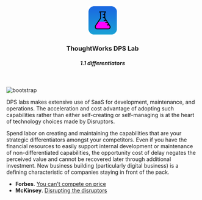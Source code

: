<div align="center">
	<p>
		<img alt="CircleCI Logo" src="https://github.com/ThoughtWorks-DPS/lab-documentation/blob/master/doc/img/dps-lab.png?sanitize=true" width="75" />
	</p>
  <h3>ThoughtWorks DPS Lab</h3>
  <h5>1.1 differentiators</h5>
</div>
<br />

![bootstrap](https://img.shields.io/badge/document-EarlyDraft-yellow.svg?style=flat)  

DPS labs makes extensive use of SaaS for development, maintenance, and operations. The acceleration and cost advantage of adopting such capabilities rather than either self-creating or self-managing is at the heart of technology choices made by Disruptors.  

Spend labor on creating and maintaining the capabilities that are your strategic differentiators amongst your competitors. Even if you have the financial resources to easily support internal development or maintenance of non-differentiated capabilities, the opportunity cost of delay negates the perceived value and cannot be recovered later through additional investment. New business building (particularly digital business) is a defining characteristic of companies staying in front of the pack.   

* **Forbes**. [You can't compete on price](https://www.forbes.com/sites/bernhardschroeder/2019/03/08/you-cant-compete-on-price-long-term-14-ways-to-strategically-differentiate-your-brand/?sh=2b516ad6547f)
* **McKinsey**. [Disrupting the disruptors](https://www.mckinsey.com/industries/financial-services/our-insights/disrupting-the-disruptors-business-building-for-banks)
